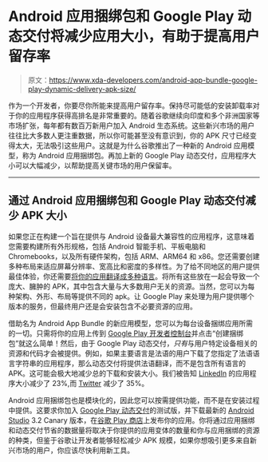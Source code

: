 # Android 应用捆绑包和 Google Play 动态交付将减少应用大小，有助于提高用户留存率

> 原文：<https://www.xda-developers.com/android-app-bundle-google-play-dynamic-delivery-apk-size/>

作为一个开发者，你要尽你所能来提高用户留存率。保持尽可能低的安装卸载率对于你的应用程序获得高排名是非常重要的。随着谷歌继续向印度和多个非洲国家等市场扩张，每年都有数百万新用户加入 Android 生态系统。这些新兴市场的用户往往比大多数人更注重数据，所以你可能甚至没有意识到，你的 APK 尺寸已经变得太大，无法吸引这些用户。这就是为什么谷歌推出了一种新的 Android 应用模型，称为 Android 应用捆绑包。再加上新的 Google Play 动态交付，应用程序大小可以大幅减少，以帮助提高关键市场的用户保留率。

* * *

## 通过 Android 应用捆绑包和 Google Play 动态交付减少 APK 大小

如果您正在构建一个旨在提供与 Android 设备最大兼容性的应用程序，这意味着您需要构建所有外形规格，包括 Android 智能手机、平板电脑和 Chromebooks，以及所有硬件架构，包括 ARM、ARM64 和 x86。您还需要创建多种布局来适应屏幕分辨率、宽高比和密度的多样性。为了给不同地区的用户提供最佳体验，你还需要[将你的应用翻译成多种语言](https://www.xda-developers.com/reviewing-app-translation-services-how-to-make-your-app-truly-global/)。将所有这些放在一起会导致一个庞大、臃肿的 APK，其中包含大量与大多数用户无关的资源。当然，您可以为每种架构、外形、布局等提供不同的 apk。让 Google Play 来处理为用户提供哪个版本的服务，但最终用户还是会安装包含不必要资源的应用。

借助名为 Android App Bundle 的新应用模型，您可以为每台设备捆绑应用所需的一切。只需将你的应用上传到 [Google Play 开发者控制台](https://www.xda-developers.com/google-play-store-developers-internal-test-channel/)并点击“创建捆绑包”就这么简单！然后，由于 Google Play 动态交付，*只有*与用户特定设备相关的资源和代码才会被提供。例如，如果主要语言是法语的用户下载了您指定了法语语言字符串的应用程序，那么动态交付将提供法语翻译，而不是包含所有语言的 APK。这可能会极大地减少总的下载和安装大小。我们被告知 [LinkedIn](https://play.google.com/store/apps/details?id=com.linkedin.android) 的应用程序大小减少了 23%,而 [Twitter](https://play.google.com/store/apps/details?id=com.twitter.android) 减少了 35%。

Android 应用捆绑包也是模块化的，因此您可以按需提供功能，而不是在安装过程中提供。这要求你加入 [Google Play 动态交付](http://g.co/play/dynamicdeliverybeta)的测试版，并下载最新的 [Android Studio](https://www.xda-developers.com/tag/android-studio/) 3.2 Canary 版本，在[谷歌 Play 商店](https://www.xda-developers.com/tag/google-play-store/)上发布你的应用。你将通过应用捆绑和动态交付节省的数据量将取决于你提供的应用变体的数量和你与应用捆绑的资源的种类，但鉴于谷歌让开发者能够轻松减少 APK 规模，如果你想吸引更多来自新兴市场的用户，你应该尽快利用新工具。